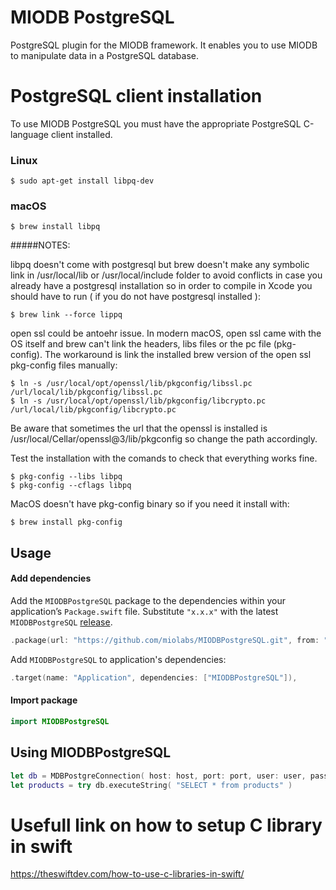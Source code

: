 # MIODB PostgreSQL

PostgreSQL plugin for the MIODB framework. It enables you to use MIODB to manipulate data in a PostgreSQL database.


# PostgreSQL client installation
To use MIODB PostgreSQL you must have the appropriate PostgreSQL C-language client installed.

### Linux
```
$ sudo apt-get install libpq-dev
```

### macOS
```
$ brew install libpq
```

#####NOTES: 

libpq doesn't come with postgresql but brew doesn't make any symbolic link in /usr/local/lib or /usr/local/include folder to avoid conflicts in case you already have a postgresql installation so in order to compile in Xcode you should have to run ( if you do not have postgresql installed ):
```
$ brew link --force lippq
```

open ssl could be antoehr issue. In modern macOS, open ssl came with the OS itself and brew can't link the headers, libs files or the pc file (pkg-config). The workaround is link the installed  brew version of the open ssl pkg-config files manually:
```
$ ln -s /usr/local/opt/openssl/lib/pkgconfig/libssl.pc /url/local/lib/pkgconfig/libssl.pc
$ ln -s /usr/local/opt/openssl/lib/pkgconfig/libcrypto.pc /url/local/lib/pkgconfig/libcrypto.pc
```  

Be aware that sometimes the url that the openssl is installed is /usr/local/Cellar/openssl@3/lib/pkgconfig so change the path accordingly.

Test the installation with the comands to check that everything works fine.
```
$ pkg-config --libs libpq
$ pkg-config --cflags libpq
```
  
MacOS doesn't have pkg-config binary so if you need it install with:
```
$ brew install pkg-config
```

## Usage

#### Add dependencies

Add the `MIODBPostgreSQL` package to the dependencies within your application’s `Package.swift` file. Substitute `"x.x.x"` with the latest `MIODBPostgreSQL` [release](https://github.com/miolabs/MIODBPostgreSQL/releases).

```swift
.package(url: "https://github.com/miolabs/MIODBPostgreSQL.git", from: "x.x.x")
```

Add `MIODBPostgreSQL` to application's dependencies:

```swift
.target(name: "Application", dependencies: ["MIODBPostgreSQL"]),
```

#### Import package

```swift
import MIODBPostgreSQL
```

## Using MIODBPostgreSQL

```swift
let db = MDBPostgreConnection( host: host, port: port, user: user, password: password, database: db )
let products = try db.executeString( "SELECT * from products" )
```

# Usefull link on how to setup C library in swift
https://theswiftdev.com/how-to-use-c-libraries-in-swift/

